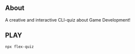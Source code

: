 ## About
A creative and interactive CLI-quiz about Game Development!
## PLAY
```sh
npx flex-quiz
```
